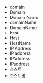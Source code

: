 ﻿- domain
- Domain
- Domain Name
- domainName
- DomainName
- host
- Host
- HostName
- IP Address
- IP address
- IPAddress
- IPaddress
- 호스트
- 호스트명
